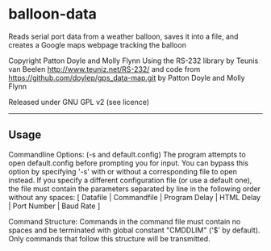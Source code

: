 balloon-data
============

Reads serial port data from a weather balloon, saves it into a file, and creates a Google maps webpage tracking the balloon

Copyright Patton Doyle and Molly Flynn
Using the RS-232 library by Teunis van Beelen http://www.teuniz.net/RS-232/
and code from https://github.com/doylep/gps_data-map.git by Patton Doyle and Molly Flynn

Released under GNU GPL v2 (see licence)

------------

Usage
------------

Commandline Options: (-s and default.config)
The program attempts to open default.config before prompting you for input.  You can bypass this option by specifying '-s' with or without a corresponding file to open instead.  If you specify a different configuration file (or use a default one), the file must contain the parameters separated by line in the following order without any spaces:
[ Datafile | Commandfile | Program Delay | HTML Delay | Port Number | Baud Rate ]

Command Structure:
Commands in the command file must contain no spaces and be terminated with global constant "CMDDLIM" ('$' by default).  Only commands that follow this structure will be transmitted.
